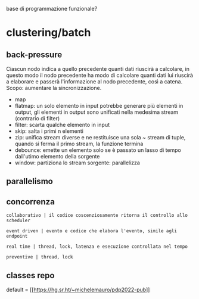 base di programmazione funzionale?

# clustering/batch

## back-pressure

Ciascun nodo indica a quello precedente quanti dati riuscirà a calcolare, in
questo modo il nodo precedente ha modo di calcolare quanti dati lui riuscirà a
elaborare e passerà l'informazione al nodo precedente, così a catena. Scopo:
aumentare la sincronizzazione.

- map
- flatmap: un solo elemento in input potrebbe generare più elementi in output,
  gli elementi in output sono unificati nella medesima stream (contrario di
  filter)
- filter: scarta qualche elemento in input
- skip: salta i primi n elementi
- zip: unifica stream diverse e ne restituisce una sola ~ stream di tuple,
  quando si ferma il primo stream, la funzione termina
- debounce: emette un elemento solo se è passato un lasso di tempo dall'utimo
  elemento della sorgente
- window: partiziona lo stream sorgente: parallelizza

## parallelismo

## concorrenza

	collaborativo | il codice coscenziosamente ritorna il controllo allo scheduler

	event driven | evento e codice che elabora l'evento, simile agli endpoint

	real time | thread, lock, latenza e esecuzione controllata nel tempo

	preventive | thread, lock

## classes repo

default = [[https://hg.sr.ht/~michelemauro/pdp2022-pub]]

